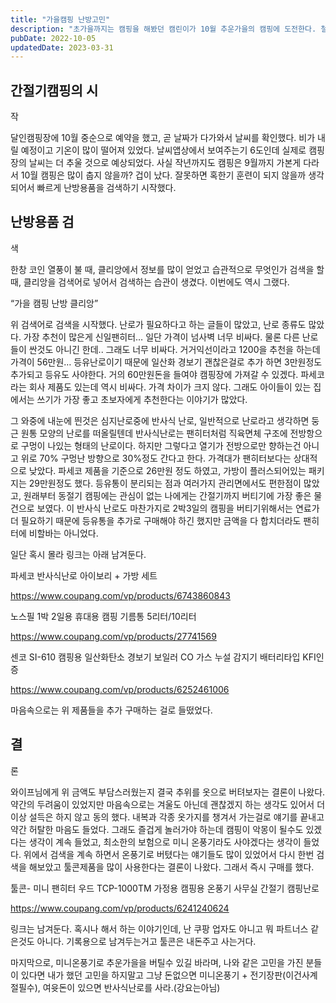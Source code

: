 ```yaml
---
title: "가을캠핑 난방고민"
description: "초가을까지는 캠핑을 해봤던 캠린이가 10월 추운가을의 캠핑에 도전한다. 철저히 준비하고 계산하여 완벽한 캠핑을 만들고 싶다. 가장 중요한 건 뭐다? 안전, 안전, 안전. 캠핑 일주일 남겨놓고 이제서야 준비하는 게으른 캠퍼. 너도 될 수 있다."
pubDate: 2022-10-05
updatedDate: 2023-03-31
---
```


## 간절기캠핑의 시

작

달인캠핑장에 10월 중순으로 예약을 했고, 곧 날짜가 다가와서 날씨를 확인했다. 비가 내릴 예정이고 기온이 많이 떨어져 있었다. 날씨앱상에서 보여주는기 6도인데 실제로 캠핑장의 날씨는 더 추울 것으로 예상되었다. 사실 작년까지도 캠핑은 9월까지 가본게 다라서 10월 캠핑은 많이 춥지 않을까? 겁이 났다. 잘못하면 혹한기 훈련이 되지 않을까 생각되어서 빠르게 난방용품을 검색하기 시작했다.

## 난방용품 검

색

한창 코인 열풍이 불 때, 클리앙에서 정보를 많이 얻었고 습관적으로 무엇인가 검색을 할 때, 클리앙을 검색어로 넣어서 검색하는 습관이 생겼다. 이번에도 역시 그랬다.

“가을 캠핑 난방 클리앙”

위 검색어로 검색을 시작했다. 난로가 필요하다고 하는 글들이 많았고, 난로 종류도 많았다. 가장 추천이 많은게 신일팬히터… 일단 가격이 넘사벽 너무 비싸다. 물론 다른 난로들이 싼것도 아니긴 한데.. 그래도 너무 비싸다. 거거익선이라고 1200을 추천을 하는데 가격이 56만원… 등유난로이기 때문에 일산화 경보기 괜찮은걸로 추가 하면 3만원정도 추가되고 등유도 사야한다. 거의 60만원돈을 들여야 캠핑장에 가져갈 수 있겠다. 파세코라는 회사 제품도 있는데 역시 비싸다. 가격 차이가 크지 않다. 그래도 아이들이 있는 집에서는 쓰기가 가장 좋고 초보자에게 추천한다는 이야기가 많았다.

그 와중에 내눈에 띈것은 심지난로중에 반사식 난로, 일반적으로 난로라고 생각하면 둥근 원통 모양의 난로를 떠올릴텐데 반사식난로는 팬히터처럼 직육면체 구조에 전방항으로 구멍이 나있는 형태의 난로이다. 하지만 그렇다고 열기가 전방으로만 향하는건 아니고 위로 70% 구멍난 방향으로 30%정도 간다고 한다. 가격대가 팬히터보다는 상대적으로 낮았다. 파세코 제품을 기준으로 26만원 정도 하였고, 가방이 플러스되어있는 패키지는 29만원정도 했다. 등유통이 분리되는 점과 여러가지 관리면에서도 편한점이 많았고, 원래부터 동절기 캠핑에는 관심이 없는 나에게는 간절기까지 버티기에 가장 좋은 물건으로 보였다. 이 반사식 난로도 마찬가지로 2박3일의 캠핑을 버티기위해서는 연료가 더 필요하기 때문에 등유통을 추가로 구매해야 하긴 했지만 금액을 다 합치더라도 팬히터에 비할바는 아니었다.

일단 혹시 몰라 링크는 아래 남겨둔다.

파세코 반사식난로 아이보리 + 가방 세트

https://www.coupang.com/vp/products/6743860843

노스필 1박 2일용 휴대용 캠핑 기름통 5리터/10리터

https://www.coupang.com/vp/products/27741569

센코 SI-610 캠핑용 일산화탄소 경보기 보일러 CO 가스 누설 감지기 배터리타입 KFI인증

https://www.coupang.com/vp/products/6252461006

마음속으로는 위 제품들을 추가 구매하는 걸로 들떴었다.

## 결

론

와이프님에게 위 금액도 부담스러웠는지 결국 추위를 옷으로 버텨보자는 결론이 나왔다. 약간의 두려움이 있었지만 마음속으로는 겨울도 아닌데 괜찮겠지 하는 생각도 있어서 더이상 설득은 하지 않고 동의 했다. 내복과 각종 옷가지를 챙겨서 가는걸로 얘기를 끝내고 약간 허탈한 마음도 들었다. 그래도 즐겁게 놀러가야 하는데 캠핑이 악몽이 될수도 있겠다는 생각이 계속 들었고, 최소한의 보험으로 미니 온풍기라도 사야겠다는 생각이 들었다. 위에서 검색을 계속 하면서 온풍기로 버텼다는 얘기들도 많이 있었어서 다시 한번 검색을 해보았고 툴콘제품을 많이 사용한다는 결론이 나왔다. 그래서 즉시 구매를 했다.

툴콘- 미니 팬히터 우드 TCP-1000TM 가정용 캠핑용 온풍기 사무실 간절기 캠핑난로

https://www.coupang.com/vp/products/6241240624

링크는 남겨둔다. 혹시나 해서 하는 이야기인데, 난 쿠팡 업자도 아니고 뭐 파트너스 같은것도 아니다. 기록용으로 남겨두는거고 툴콘은 내돈주고 사는거다.

마지막으로, 미니온풍기로 추운가을을 버틸수 있길 바라며, 나와 같은 고민을 가진 분들이 있다면 내가 했던 고민을 하지말고 그냥 돈없으면 미니온풍기 + 전기장판(이건사계절필수), 여윳돈이 있으면 반사식난로를 사라.(강요는아님)